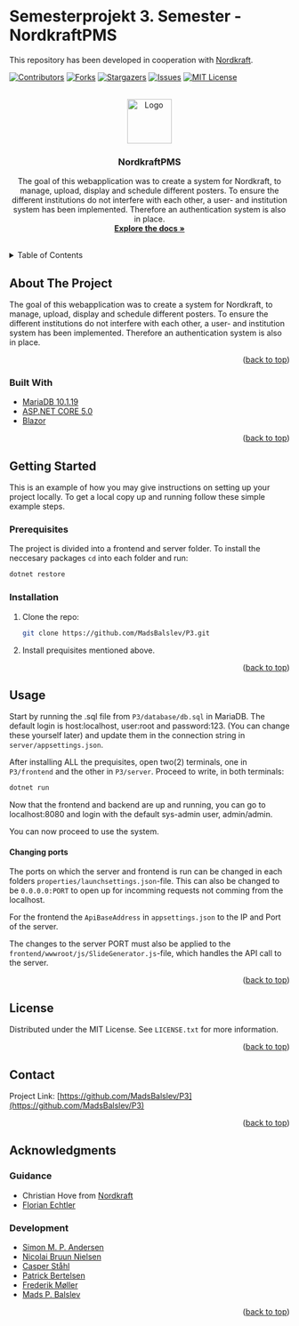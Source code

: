 # Semesterprojekt 3. Semester - NordkraftPMS
This repository has been developed in cooperation with
[Nordkraft](https://nordkraft.dk/forside.aspx).

<div id="top"></div>
<!--
*** Thanks for checking out the Best-README-Template. If you have a suggestion
*** that would make this better, please fork the repo and create a pull request
*** or simply open an issue with the tag "enhancement".
*** Don't forget to give the project a star!
*** Thanks again! Now go create something AMAZING! :D
-->



<!-- PROJECT SHIELDS -->
<!--
*** I'm using markdown "reference style" links for readability.
*** Reference links are enclosed in brackets [ ] instead of parentheses ( ).
*** See the bottom of this document for the declaration of the reference variables
*** for contributors-url, forks-url, etc. This is an optional, concise syntax you may use.
*** https://www.markdownguide.org/basic-syntax/#reference-style-links
-->
[![Contributors][contributors-shield]][contributors-url]
[![Forks][forks-shield]][forks-url]
[![Stargazers][stars-shield]][stars-url]
[![Issues][issues-shield]][issues-url]
[![MIT License][license-shield]][license-url]



<!-- PROJECT LOGO -->
<br />
<div align="center">
  <a href="https://github.com/MadsBalslev/P3">
    <img src="./frontend/wwwroot/favicon_nordkraft.ico" alt="Logo" width="80" height="80">
  </a>

<h3 align="center">NordkraftPMS</h3>

  <p align="center">
    The goal of this webapplication was to create a system for Nordkraft, to manage, upload, display and schedule different posters.
To ensure the different institutions do not interfere with each other, a user- and institution system has been implemented.
Therefore an authentication system is also in place.
    <br />
    <a href="https://github.com/MadsBalslev/P3"><strong>Explore the docs »</strong></a>
    <br />
    <br />
  </p>
</div>



<!-- TABLE OF CONTENTS -->
<details>
  <summary>Table of Contents</summary>
  <ol>
    <li>
      <a href="#about-the-project">About The Project</a>
      <ul>
        <li><a href="#built-with">Built With</a></li>
      </ul>
    </li>
    <li>
      <a href="#getting-started">Getting Started</a>
      <ul>
        <li><a href="#prerequisites">Prerequisites</a></li>
        <li><a href="#installation">Installation</a></li>
      </ul>
    </li>
    <li><a href="#usage">Usage</a></li>
    <li><a href="#license">License</a></li>
    <li><a href="#contact">Contact</a></li>
    <li><a href="#acknowledgments">Acknowledgments</a></li>
  </ol>
</details>



<!-- ABOUT THE PROJECT -->
## About The Project

The goal of this webapplication was to create a system for Nordkraft, to manage, upload, display and schedule different posters.
To ensure the different institutions do not interfere with each other, a user- and institution system has been implemented.
Therefore an authentication system is also in place.

<p align="right">(<a href="#top">back to top</a>)</p>



### Built With

* [MariaDB 10.1.19](https://mariadb.org/mariadb-10-1-19-release-now-available/)
* [ASP.NET CORE 5.0](https://dotnet.microsoft.com/download/dotnet/5.0)
* [Blazor](https://dotnet.microsoft.com/apps/aspnet/web-apps/blazor)

<p align="right">(<a href="#top">back to top</a>)</p>



<!-- GETTING STARTED -->
## Getting Started

This is an example of how you may give instructions on setting up your project locally.
To get a local copy up and running follow these simple example steps.

### Prerequisites
The project is divided into a frontend and server folder. To install the neccesary packages `cd` into each folder and run:
```sh
dotnet restore
```



### Installation

1. Clone the repo:
   ```sh
   git clone https://github.com/MadsBalslev/P3.git
   ```
2. Install prequisites mentioned above.

<p align="right">(<a href="#top">back to top</a>)</p>



<!-- USAGE EXAMPLES -->
## Usage
Start by running the .sql file from `P3/database/db.sql` in MariaDB.
The default login is host:localhost, user:root and password:123.
(You can change these yourself later) and update them in  the connection string in `server/appsettings.json`.

After installing ALL the prequisites, open two(2) terminals, one in `P3/frontend` and the other in `P3/server`.
Proceed to write, in both terminals:
```sh
dotnet run
```

Now that the frontend and backend are up and running, you can go to localhost:8080 and login with the default sys-admin user, admin/admin.

You can now proceed to use the system.

#### Changing ports
The ports on which the server and frontend is run can be changed in each folders `properties/launchsettings.json`-file. 
This can also be changed to be `0.0.0.0:PORT` to open up for incomming requests not comming from the localhost.

For the frontend the `ApiBaseAddress` in `appsettings.json` to the IP and Port of the server.

The changes to the server PORT must also be applied to the `frontend/wwwroot/js/SlideGenerator.js`-file, which handles the API call to the server.

<p align="right">(<a href="#top">back to top</a>)</p>




<!-- LICENSE -->
## License

Distributed under the MIT License. See `LICENSE.txt` for more information.

<p align="right">(<a href="#top">back to top</a>)</p>



<!-- CONTACT -->
## Contact
Project Link: [https://github.com/MadsBalslev/P3](https://github.com/MadsBalslev/P3)

<p align="right">(<a href="#top">back to top</a>)</p>



<!-- ACKNOWLEDGMENTS -->
## Acknowledgments
### Guidance
* Christian Hove from [Nordkraft](https://nordkraft.dk/)
* [Florian Echtler](https://vbn.aau.dk/en/persons/149493)

### Development
* [Simon M. P. Andersen](https://github.com/uglenDX)
* [Nicolai Bruun Nielsen](https://github.com/Mightyhaha)
* [Casper Ståhl](https://github.com/CasperStaahl)
* [Patrick Bertelsen](https://github.com/pberte20)
* [Frederik Møller](https://github.com/Frederikmoeller)
* [Mads P. Balslev](https://github.com/MadsBalslev)

<p align="right">(<a href="#top">back to top</a>)</p>



<!-- MARKDOWN LINKS & IMAGES -->
<!-- https://www.markdownguide.org/basic-syntax/#reference-style-links -->
[contributors-shield]: https://img.shields.io/github/contributors/MadsBalslev/P3.svg?style=for-the-badge
[contributors-url]: https://github.com/MadsBalslev/P3/graphs/contributors
[forks-shield]: https://img.shields.io/github/forks/MadsBalslev/P3.svg?style=for-the-badge
[forks-url]: https://github.com/MadsBalslev/P3/network/members
[stars-shield]: https://img.shields.io/github/stars/MadsBalslev/P3.svg?style=for-the-badge
[stars-url]: https://github.com/MadsBalslev/P3/stargazers
[issues-shield]: https://img.shields.io/github/issues/MadsBalslev/P3.svg?style=for-the-badge
[issues-url]: https://github.com/MadsBalslev/P3/issues
[license-shield]: https://img.shields.io/github/license/MadsBalslev/P3.svg?style=for-the-badge
[license-url]: https://github.com/MadsBalslev/P3/main/LICENSE.txt
[linkedin-shield]: https://img.shields.io/badge/-LinkedIn-black.svg?style=for-the-badge&logo=linkedin&colorB=555
[linkedin-url]: https://linkedin.com/in/linkedin_username
[product-screenshot]: images/screenshot.png
